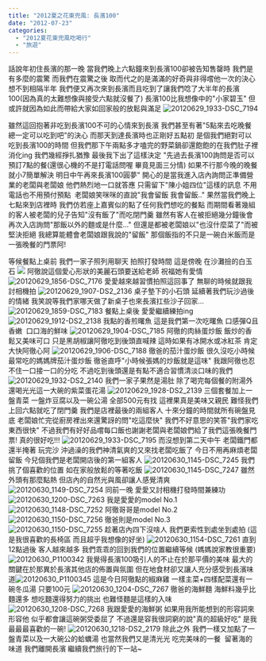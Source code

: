 ```yaml
---
title: "2012夏之花東兜風: 長濱100"
date: "2012-07-23"
categories: 
  - "2012夏花東兜風吃喝行"
  - "旅遊"
---
```


話說年初住長濱的那一晚 當我們晚上六點鐘來到長濱100卻被告知售罄時 我們是有多麼的震驚 而我們在震驚之後 取而代之的是滿滿的好奇與非得嚐他一次的決心 想不到相隔半年 我們便又再次來到長濱而且吃到了讓我們唸了大半年的長濱100(因為真的太難想像與接受六點就沒餐了) 長濱100比我想像中的"小家碧玉" 但或許就因為如此而帶給大家如回家般的放鬆與滿足 ![20120629_1933-DSC_7194](images/7491554328_4971ed74d0.jpg)

雖然這回抱著非吃到長濱100不可的心情來到長濱 我們甚至有著"5點來去吃晚餐 總一定可以吃到吧"的決心 而那天到達長濱時也正剛好五點初 是個我們絕對可以吃到長濱100的時間 但我們那下午兩點多才嗑完的野菜鍋卻還飽飽的在我們肚子裡消化ing 我們幾經掙扎猶豫 最後我下出了這樣決定 "先過去長濱100詢問是否可以預訂7點的餐(還很心機的不是打電話問喔 畢竟見面三分情) 如果不行那今晚的晚餐就小7簡單解決 明日中午再來長濱100圓夢" 開心的是當我進入店內詢問正準備營業的老闆與老闆娘 他們熱烈地一口就答應 只需留下"陳小姐四位"這樣的訊息 不用電話也不用預付預點  老闆娘笑咪咪的直說"我會留飯 我會留飯.." 果然當我們晚上七點來到店裡時 我們仿若座上嘉賓似的點了任何我們想吃的餐點 而期間看著幾組的客人被老闆的兒子告知"沒有飯了"而吃閉門羹 雖然有客人在被拒絕幾分鐘後會再次入店詢問"那飯以外的麵或是什麼..." 但還是都被老闆娘以"也沒什麼菜了"而被堅決拒絕 我總算能體會老闆娘跟我說的"留飯" 那個飯指的不只是一碗白米飯而是一張晚餐的門票阿!

等候餐點上桌前 我們一家子照列用聊天 拍照打發時間 這是傍晚 在沙灘撿的白玉石 ![](images/7491557778_e06754d6fd.jpg) 阿徹說這個愛心形狀的美麗石頭要送給老師 祝福她有愛情 ![20120629_1856-DSC_7176](images/7491558008_8bb27c4135.jpg) 愛愛越來越習慣拍照這回事了 無聊的時候就跟我討相機拍 ![20120629_1907-DS2_2136](images/7491555532_c75b779f63.jpg) 桌子墊下的小石頭 延續著我們玩沙過後的情緒 我笑說等我們家哪天做了新桌子也來長濱扛些沙子回家... ![20120629_1859-DSC_7183](images/7491557058_a6b1703bdc.jpg) 餐點上桌後 愛愛繼續練拍ing ![20120629_1912-DS2_2138](images/7491554990_7c5f93f69c.jpg) 我點的香煎曙魚 這是我們第一次吃曙魚 口感彈Q且香嫩  口口海的鮮味 ![20120629_1904-DSC_7185](images/7491556060_3f602d8b29.jpg) 阿徹的肉絲蛋炒飯 飯炒的香鬆又美味可口 只是黑胡椒讓阿徹吃到後頭直喊辣 這時如果有冰開水或冰紅茶 肯定大快阿徹心阿 ![20120629_1906-DSC_7188](images/7491555716_41843601e6.jpg) 徹爸的茄汁蛋炒飯 很久沒吃小時候最常吃的媽媽牌茄汁蛋炒飯 徹爸直呼"小時候張媽的炒飯就是這味" 我跟阿徹也忍不住一口接一口的分吃 不過吃到後頭還是有點不適合習慣清淡口味的我們 ![20120629_1932-DS2_2140](images/7491554512_4d119cd047.jpg) 我們一家子果然是湯肚 除了喝完每個餐的附湯外 還喝光光這一大碗的紫菜蛋花湯 ![20120629_1928-DS2_2139](images/7491554694_6f1acd4368.jpg) 三個套餐加上一盤青菜 一盤炸豆腐以及一碗公湯 全部500元有找 這裡果真是美味又親民 難怪我們上回六點就吃了閉門羹 我們是店裡最後的兩組客人 十來分鐘的時間就所有碗盤見底 老闆娘忙完從廚房裡出來還驚訝的問"吃這麼快" 我們不好意思的笑答"我們家吃東西很快" 不過我們有好好品嚐每口飯也謝謝老闆與老闆娘們給了我們這張晚餐門票! 真的很好吃!!! ![20120629_1933-DSC_7195](images/7491554082_4529ec2bea.jpg) 而沒想到第二天中午 老闆鐵門都還半掩著 玩完沙 沖過澡的我們神清氣爽的又來找老闆吃飯了 今日不用再麻煩老闆留飯 今兒個我們是老闆開店後的第一組客人 ![20120630_1145-DSC_7245](images/7547019260_282eb9e0c8.jpg) 我們挑了個喜歡的位置 如在家般放鬆的等著吃飯 ![20120630_1145-DSC_7247](images/7547018840_caf5fb4b3d.jpg) 雖然外頭有那麼點熱 但店內的自然光與風卻讓人感覺清爽 ![20120630_1149-DSC_7254](images/7547018280_7ab0003f9a.jpg) 同前一晚 愛愛又討相機打發時間兼練功 ![20120630_1200-DSC_7263](images/7547017070_ae8f3aa894.jpg) 我是愛愛的model No.1 ![20120630_1148-DSC_7252](images/7547018514_0f7db991e4.jpg) 阿徹哥哥是model No.2 ![20120630_1150-DSC_7256](images/7547017894_dc65eefd0d.jpg) 徹爸則是model No.3 ![20120630_1150-DSC_7255](images/7547018074_7aac8f58f5.jpg) 趁著店內四下沒啥人 我們更索性到處坐到處拍 (這是我很喜歡的長椅區 而且超乎我想像的好坐) ![20120630_1154-DSC_7261](images/7547017580_f85bd17504.jpg) 直到12點過後 客人越來越多 我們乖乖的回到我們的位置繼續等候 (媽媽說家教很重要)![20120630_P1100342](images/7547016844_cee3f48b86.jpg) 我覺得長濱100吸引人的不止在於那平價的美味 最大的關鍵在於那異於長濱其他店的佈置與氛圍 但在地食材卻又讓人充分感受到長濱味道![20120630_P1100345](images/7547016586_6019b9c997.jpg) 這是今日阿徹點的椒麻雞 一樣主菜+四樣配菜還有一碗冬瓜湯 只要100元 ![20120630_1204-DSC_7267](images/7547016374_f1b11bd7d4.jpg) 徹爸的海鮮麵 海鮮料幾乎比麵還多 想吃麵還得努力的挑出 也難怪麵是這樣的入味 ![20120630_1208-DSC_7268](images/7547016160_59625512dd.jpg) 我跟愛愛的海鮮粥 如果用我所能想到的形容詞來形容他 似乎都會讓這碗粥受委屈了 不過還是容我很詞窮的說"真的超級好吃" 是我最最最喜歡的一碗! ![20120630_1218-DS2_2179](images/7547015890_e99b8b7dbf.jpg) 除此之外 我們一樣又加點了一盤青菜以及一大碗公的蛤蠣湯 也當然我們又是清光光 吃完美味的一餐  留著海的味道 我們離開長濱 繼續我們旅行的下一站~
